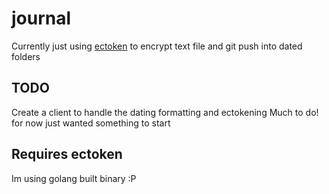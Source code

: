 # journal

Currently just using [ectoken](https://github.com/VerizonDigital/ectoken) to encrypt text file and git push into dated folders

## TODO
Create a client to handle the dating formatting and ectokening
Much to do! for now just wanted something to start

## Requires ectoken
Im using golang built binary :P


